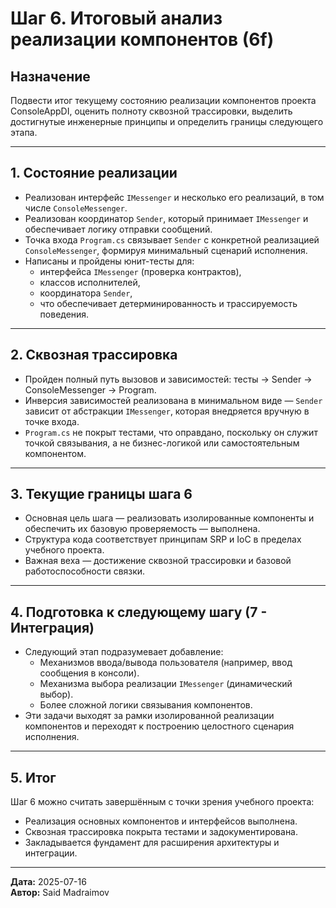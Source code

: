 # Шаг 6. Итоговый анализ реализации компонентов (6f)

## Назначение

Подвести итог текущему состоянию реализации компонентов проекта ConsoleAppDI, оценить полноту сквозной трассировки, выделить достигнутые инженерные принципы и определить границы следующего этапа.

---

## 1. Состояние реализации

- Реализован интерфейс `IMessenger` и несколько его реализаций, в том числе `ConsoleMessenger`.
- Реализован координатор `Sender`, который принимает `IMessenger` и обеспечивает логику отправки сообщений.
- Точка входа `Program.cs` связывает `Sender` с конкретной реализацией `ConsoleMessenger`, формируя минимальный сценарий исполнения.
- Написаны и пройдены юнит-тесты для:
  - интерфейса `IMessenger` (проверка контрактов),
  - классов исполнителей,
  - координатора `Sender`,
  - что обеспечивает детерминированность и трассируемость поведения.

---

## 2. Сквозная трассировка

- Пройден полный путь вызовов и зависимостей: тесты → Sender → ConsoleMessenger → Program.
- Инверсия зависимостей реализована в минимальном виде — `Sender` зависит от абстракции `IMessenger`, которая внедряется вручную в точке входа.
- `Program.cs` не покрыт тестами, что оправдано, поскольку он служит точкой связывания, а не бизнес-логикой или самостоятельным компонентом.

---

## 3. Текущие границы шага 6

- Основная цель шага — реализовать изолированные компоненты и обеспечить их базовую проверяемость — выполнена.
- Структура кода соответствует принципам SRP и IoC в пределах учебного проекта.
- Важная веха — достижение сквозной трассировки и базовой работоспособности связки.

---

## 4. Подготовка к следующему шагу (7 - Интеграция)

- Следующий этап подразумевает добавление:
  - Механизмов ввода/вывода пользователя (например, ввод сообщения в консоли).
  - Механизма выбора реализации `IMessenger` (динамический выбор).
  - Более сложной логики связывания компонентов.
- Эти задачи выходят за рамки изолированной реализации компонентов и переходят к построению целостного сценария исполнения.

---

## 5. Итог

Шаг 6 можно считать завершённым с точки зрения учебного проекта:

- Реализация основных компонентов и интерфейсов выполнена.
- Сквозная трассировка покрыта тестами и задокументирована.
- Закладывается фундамент для расширения архитектуры и интеграции.

---

**Дата:** 2025-07-16  
**Автор:** Said Madraimov  
